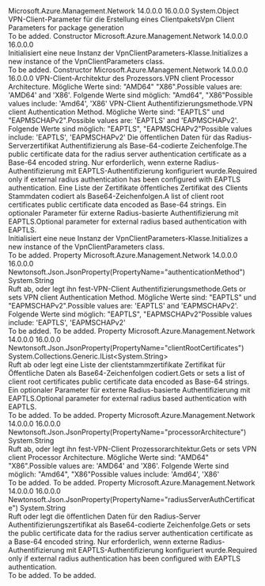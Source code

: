 <Type Name="VpnClientParameters" FullName="Microsoft.Azure.Management.Network.Models.VpnClientParameters">
  <TypeSignature Language="C#" Value="public class VpnClientParameters" />
  <TypeSignature Language="ILAsm" Value=".class public auto ansi beforefieldinit VpnClientParameters extends System.Object" />
  <TypeSignature Language="DocId" Value="T:Microsoft.Azure.Management.Network.Models.VpnClientParameters" />
  <TypeSignature Language="VB.NET" Value="Public Class VpnClientParameters" />
  <TypeSignature Language="F#" Value="type VpnClientParameters = class" />
  <AssemblyInfo>
    <AssemblyName>Microsoft.Azure.Management.Network</AssemblyName>
    <AssemblyVersion>14.0.0.0</AssemblyVersion>
    <AssemblyVersion>16.0.0.0</AssemblyVersion>
  </AssemblyInfo>
  <Base>
    <BaseTypeName>System.Object</BaseTypeName>
  </Base>
  <Interfaces />
  <Docs>
    <summary>
            <span data-ttu-id="6344f-101">VPN-Client-Parameter für die Erstellung eines Clientpakets</span><span class="sxs-lookup"><span data-stu-id="6344f-101">Vpn Client Parameters for package generation</span></span>
            </summary>
    <remarks>To be added.</remarks>
  </Docs>
  <Members>
    <Member MemberName=".ctor">
      <MemberSignature Language="C#" Value="public VpnClientParameters ();" />
      <MemberSignature Language="ILAsm" Value=".method public hidebysig specialname rtspecialname instance void .ctor() cil managed" />
      <MemberSignature Language="DocId" Value="M:Microsoft.Azure.Management.Network.Models.VpnClientParameters.#ctor" />
      <MemberSignature Language="VB.NET" Value="Public Sub New ()" />
      <MemberType>Constructor</MemberType>
      <AssemblyInfo>
        <AssemblyName>Microsoft.Azure.Management.Network</AssemblyName>
        <AssemblyVersion>14.0.0.0</AssemblyVersion>
        <AssemblyVersion>16.0.0.0</AssemblyVersion>
      </AssemblyInfo>
      <Parameters />
      <Docs>
        <summary>
            <span data-ttu-id="6344f-102">Initialisiert eine neue Instanz der VpnClientParameters-Klasse.</span><span class="sxs-lookup"><span data-stu-id="6344f-102">Initializes a new instance of the VpnClientParameters class.</span></span>
            </summary>
        <remarks>To be added.</remarks>
      </Docs>
    </Member>
    <Member MemberName=".ctor">
      <MemberSignature Language="C#" Value="public VpnClientParameters (string processorArchitecture = null, string authenticationMethod = null, string radiusServerAuthCertificate = null, System.Collections.Generic.IList&lt;string&gt; clientRootCertificates = null);" />
      <MemberSignature Language="ILAsm" Value=".method public hidebysig specialname rtspecialname instance void .ctor(string processorArchitecture, string authenticationMethod, string radiusServerAuthCertificate, class System.Collections.Generic.IList`1&lt;string&gt; clientRootCertificates) cil managed" />
      <MemberSignature Language="DocId" Value="M:Microsoft.Azure.Management.Network.Models.VpnClientParameters.#ctor(System.String,System.String,System.String,System.Collections.Generic.IList{System.String})" />
      <MemberSignature Language="VB.NET" Value="Public Sub New (Optional processorArchitecture As String = null, Optional authenticationMethod As String = null, Optional radiusServerAuthCertificate As String = null, Optional clientRootCertificates As IList(Of String) = null)" />
      <MemberSignature Language="F#" Value="new Microsoft.Azure.Management.Network.Models.VpnClientParameters : string * string * string * System.Collections.Generic.IList&lt;string&gt; -&gt; Microsoft.Azure.Management.Network.Models.VpnClientParameters" Usage="new Microsoft.Azure.Management.Network.Models.VpnClientParameters (processorArchitecture, authenticationMethod, radiusServerAuthCertificate, clientRootCertificates)" />
      <MemberType>Constructor</MemberType>
      <AssemblyInfo>
        <AssemblyName>Microsoft.Azure.Management.Network</AssemblyName>
        <AssemblyVersion>14.0.0.0</AssemblyVersion>
        <AssemblyVersion>16.0.0.0</AssemblyVersion>
      </AssemblyInfo>
      <Parameters>
        <Parameter Name="processorArchitecture" Type="System.String" />
        <Parameter Name="authenticationMethod" Type="System.String" />
        <Parameter Name="radiusServerAuthCertificate" Type="System.String" />
        <Parameter Name="clientRootCertificates" Type="System.Collections.Generic.IList&lt;System.String&gt;" />
      </Parameters>
      <Docs>
        <param name="processorArchitecture"><span data-ttu-id="6344f-103">VPN-Client-Architektur des Prozessors.</span><span class="sxs-lookup"><span data-stu-id="6344f-103">VPN client Processor Architecture.</span></span> <span data-ttu-id="6344f-104">Mögliche Werte sind: "AMD64" "X86".</span><span class="sxs-lookup"><span data-stu-id="6344f-104">Possible values are: 'AMD64' and 'X86'.</span></span> <span data-ttu-id="6344f-105">Folgende Werte sind möglich: "Amd64", "X86"</span><span class="sxs-lookup"><span data-stu-id="6344f-105">Possible values include: 'Amd64', 'X86'</span></span></param>
        <param name="authenticationMethod"><span data-ttu-id="6344f-106">VPN-Client Authentifizierungsmethode.</span><span class="sxs-lookup"><span data-stu-id="6344f-106">VPN client Authentication Method.</span></span> <span data-ttu-id="6344f-107">Mögliche Werte sind: "EAPTLS" und "EAPMSCHAPv2".</span><span class="sxs-lookup"><span data-stu-id="6344f-107">Possible values are: 'EAPTLS' and 'EAPMSCHAPv2'.</span></span> <span data-ttu-id="6344f-108">Folgende Werte sind möglich: "EAPTLS", "EAPMSCHAPv2"</span><span class="sxs-lookup"><span data-stu-id="6344f-108">Possible values include: 'EAPTLS', 'EAPMSCHAPv2'</span></span></param>
        <param name="radiusServerAuthCertificate"><span data-ttu-id="6344f-109">Die öffentlichen Daten für das Radius-Serverzertifikat Authentifizierung als Base-64-codierte Zeichenfolge.</span><span class="sxs-lookup"><span data-stu-id="6344f-109">The public certificate data for the radius server authentication certificate as a Base-64 encoded string.</span></span> <span data-ttu-id="6344f-110">Nur erforderlich, wenn externe Radius-Authentifizierung mit EAPTLS-Authentifizierung konfiguriert wurde.</span><span class="sxs-lookup"><span data-stu-id="6344f-110">Required only if external radius authentication has been configured with EAPTLS authentication.</span></span></param>
        <param name="clientRootCertificates"><span data-ttu-id="6344f-111">Eine Liste der Zertifikate öffentliches Zertifikat des Clients Stammdaten codiert als Base64-Zeichenfolgen.</span><span class="sxs-lookup"><span data-stu-id="6344f-111">A list of client root certificates public certificate data encoded as Base-64 strings.</span></span>
            <span data-ttu-id="6344f-112">Ein optionaler Parameter für externe Radius-basierte Authentifizierung mit EAPTLS.</span><span class="sxs-lookup"><span data-stu-id="6344f-112">Optional parameter for external radius based authentication with EAPTLS.</span></span></param>
        <summary>
            <span data-ttu-id="6344f-113">Initialisiert eine neue Instanz der VpnClientParameters-Klasse.</span><span class="sxs-lookup"><span data-stu-id="6344f-113">Initializes a new instance of the VpnClientParameters class.</span></span>
            </summary>
        <remarks>To be added.</remarks>
      </Docs>
    </Member>
    <Member MemberName="AuthenticationMethod">
      <MemberSignature Language="C#" Value="public string AuthenticationMethod { get; set; }" />
      <MemberSignature Language="ILAsm" Value=".property instance string AuthenticationMethod" />
      <MemberSignature Language="DocId" Value="P:Microsoft.Azure.Management.Network.Models.VpnClientParameters.AuthenticationMethod" />
      <MemberSignature Language="VB.NET" Value="Public Property AuthenticationMethod As String" />
      <MemberSignature Language="F#" Value="member this.AuthenticationMethod : string with get, set" Usage="Microsoft.Azure.Management.Network.Models.VpnClientParameters.AuthenticationMethod" />
      <MemberType>Property</MemberType>
      <AssemblyInfo>
        <AssemblyName>Microsoft.Azure.Management.Network</AssemblyName>
        <AssemblyVersion>14.0.0.0</AssemblyVersion>
        <AssemblyVersion>16.0.0.0</AssemblyVersion>
      </AssemblyInfo>
      <Attributes>
        <Attribute>
          <AttributeName>Newtonsoft.Json.JsonProperty(PropertyName="authenticationMethod")</AttributeName>
        </Attribute>
      </Attributes>
      <ReturnValue>
        <ReturnType>System.String</ReturnType>
      </ReturnValue>
      <Docs>
        <summary>
            <span data-ttu-id="6344f-114">Ruft ab, oder legt ihn fest-VPN-Client Authentifizierungsmethode.</span><span class="sxs-lookup"><span data-stu-id="6344f-114">Gets or sets VPN client Authentication Method.</span></span> <span data-ttu-id="6344f-115">Mögliche Werte sind: "EAPTLS" und "EAPMSCHAPv2".</span><span class="sxs-lookup"><span data-stu-id="6344f-115">Possible values are: 'EAPTLS' and 'EAPMSCHAPv2'.</span></span> <span data-ttu-id="6344f-116">Folgende Werte sind möglich: "EAPTLS", "EAPMSCHAPv2"</span><span class="sxs-lookup"><span data-stu-id="6344f-116">Possible values include: 'EAPTLS', 'EAPMSCHAPv2'</span></span>
            </summary>
        <value>To be added.</value>
        <remarks>To be added.</remarks>
      </Docs>
    </Member>
    <Member MemberName="ClientRootCertificates">
      <MemberSignature Language="C#" Value="public System.Collections.Generic.IList&lt;string&gt; ClientRootCertificates { get; set; }" />
      <MemberSignature Language="ILAsm" Value=".property instance class System.Collections.Generic.IList`1&lt;string&gt; ClientRootCertificates" />
      <MemberSignature Language="DocId" Value="P:Microsoft.Azure.Management.Network.Models.VpnClientParameters.ClientRootCertificates" />
      <MemberSignature Language="VB.NET" Value="Public Property ClientRootCertificates As IList(Of String)" />
      <MemberSignature Language="F#" Value="member this.ClientRootCertificates : System.Collections.Generic.IList&lt;string&gt; with get, set" Usage="Microsoft.Azure.Management.Network.Models.VpnClientParameters.ClientRootCertificates" />
      <MemberType>Property</MemberType>
      <AssemblyInfo>
        <AssemblyName>Microsoft.Azure.Management.Network</AssemblyName>
        <AssemblyVersion>14.0.0.0</AssemblyVersion>
        <AssemblyVersion>16.0.0.0</AssemblyVersion>
      </AssemblyInfo>
      <Attributes>
        <Attribute>
          <AttributeName>Newtonsoft.Json.JsonProperty(PropertyName="clientRootCertificates")</AttributeName>
        </Attribute>
      </Attributes>
      <ReturnValue>
        <ReturnType>System.Collections.Generic.IList&lt;System.String&gt;</ReturnType>
      </ReturnValue>
      <Docs>
        <summary>
            <span data-ttu-id="6344f-117">Ruft ab oder legt eine Liste der clientstammzertifikate Zertifikat für Öffentliche Daten als Base64-Zeichenfolgen codiert.</span><span class="sxs-lookup"><span data-stu-id="6344f-117">Gets or sets a list of client root certificates public certificate data encoded as Base-64 strings.</span></span> <span data-ttu-id="6344f-118">Ein optionaler Parameter für externe Radius-basierte Authentifizierung mit EAPTLS.</span><span class="sxs-lookup"><span data-stu-id="6344f-118">Optional parameter for external radius based authentication with EAPTLS.</span></span>
            </summary>
        <value>To be added.</value>
        <remarks>To be added.</remarks>
      </Docs>
    </Member>
    <Member MemberName="ProcessorArchitecture">
      <MemberSignature Language="C#" Value="public string ProcessorArchitecture { get; set; }" />
      <MemberSignature Language="ILAsm" Value=".property instance string ProcessorArchitecture" />
      <MemberSignature Language="DocId" Value="P:Microsoft.Azure.Management.Network.Models.VpnClientParameters.ProcessorArchitecture" />
      <MemberSignature Language="VB.NET" Value="Public Property ProcessorArchitecture As String" />
      <MemberSignature Language="F#" Value="member this.ProcessorArchitecture : string with get, set" Usage="Microsoft.Azure.Management.Network.Models.VpnClientParameters.ProcessorArchitecture" />
      <MemberType>Property</MemberType>
      <AssemblyInfo>
        <AssemblyName>Microsoft.Azure.Management.Network</AssemblyName>
        <AssemblyVersion>14.0.0.0</AssemblyVersion>
        <AssemblyVersion>16.0.0.0</AssemblyVersion>
      </AssemblyInfo>
      <Attributes>
        <Attribute>
          <AttributeName>Newtonsoft.Json.JsonProperty(PropertyName="processorArchitecture")</AttributeName>
        </Attribute>
      </Attributes>
      <ReturnValue>
        <ReturnType>System.String</ReturnType>
      </ReturnValue>
      <Docs>
        <summary>
            <span data-ttu-id="6344f-119">Ruft ab, oder legt ihn fest-VPN-Client Prozessorarchitektur.</span><span class="sxs-lookup"><span data-stu-id="6344f-119">Gets or sets VPN client Processor Architecture.</span></span> <span data-ttu-id="6344f-120">Mögliche Werte sind: "AMD64" "X86".</span><span class="sxs-lookup"><span data-stu-id="6344f-120">Possible values are: 'AMD64' and 'X86'.</span></span> <span data-ttu-id="6344f-121">Folgende Werte sind möglich: "Amd64", "X86"</span><span class="sxs-lookup"><span data-stu-id="6344f-121">Possible values include: 'Amd64', 'X86'</span></span>
            </summary>
        <value>To be added.</value>
        <remarks>To be added.</remarks>
      </Docs>
    </Member>
    <Member MemberName="RadiusServerAuthCertificate">
      <MemberSignature Language="C#" Value="public string RadiusServerAuthCertificate { get; set; }" />
      <MemberSignature Language="ILAsm" Value=".property instance string RadiusServerAuthCertificate" />
      <MemberSignature Language="DocId" Value="P:Microsoft.Azure.Management.Network.Models.VpnClientParameters.RadiusServerAuthCertificate" />
      <MemberSignature Language="VB.NET" Value="Public Property RadiusServerAuthCertificate As String" />
      <MemberSignature Language="F#" Value="member this.RadiusServerAuthCertificate : string with get, set" Usage="Microsoft.Azure.Management.Network.Models.VpnClientParameters.RadiusServerAuthCertificate" />
      <MemberType>Property</MemberType>
      <AssemblyInfo>
        <AssemblyName>Microsoft.Azure.Management.Network</AssemblyName>
        <AssemblyVersion>14.0.0.0</AssemblyVersion>
        <AssemblyVersion>16.0.0.0</AssemblyVersion>
      </AssemblyInfo>
      <Attributes>
        <Attribute>
          <AttributeName>Newtonsoft.Json.JsonProperty(PropertyName="radiusServerAuthCertificate")</AttributeName>
        </Attribute>
      </Attributes>
      <ReturnValue>
        <ReturnType>System.String</ReturnType>
      </ReturnValue>
      <Docs>
        <summary>
            <span data-ttu-id="6344f-122">Ruft oder legt die öffentlichen Daten für den Radius-Server Authentifizierungszertifikat als Base64-codierte Zeichenfolge.</span><span class="sxs-lookup"><span data-stu-id="6344f-122">Gets or sets the public certificate data for the radius server authentication certificate as a Base-64 encoded string.</span></span> <span data-ttu-id="6344f-123">Nur erforderlich, wenn externe Radius-Authentifizierung mit EAPTLS-Authentifizierung konfiguriert wurde.</span><span class="sxs-lookup"><span data-stu-id="6344f-123">Required only if external radius authentication has been configured with EAPTLS authentication.</span></span>
            </summary>
        <value>To be added.</value>
        <remarks>To be added.</remarks>
      </Docs>
    </Member>
  </Members>
</Type>